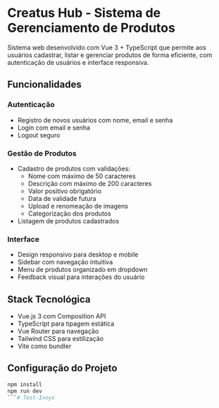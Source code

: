 # Creatus Hub - Sistema de Gerenciamento de Produtos

Sistema web desenvolvido com Vue 3 + TypeScript que permite aos usuários cadastrar, listar e gerenciar produtos de forma eficiente, com autenticação de usuários e interface responsiva.

## Funcionalidades

### Autenticação
- Registro de novos usuários com nome, email e senha
- Login com email e senha
- Logout seguro

### Gestão de Produtos
- Cadastro de produtos com validações:
  - Nome com máximo de 50 caracteres
  - Descrição com máximo de 200 caracteres
  - Valor positivo obrigatório
  - Data de validade futura
  - Upload e renomeação de imagens
  - Categorização dos produtos
- Listagem de produtos cadastrados

### Interface
- Design responsivo para desktop e mobile
- Sidebar com navegação intuitiva
- Menu de produtos organizado em dropdown
- Feedback visual para interações do usuário

## Stack Tecnológica
- Vue.js 3 com Composition API
- TypeScript para tipagem estática
- Vue Router para navegação
- Tailwind CSS para estilização
- Vite como bundler

## Configuração do Projeto

```sh
npm install
npm run dev
```#   T e s t - I n n y x  
 